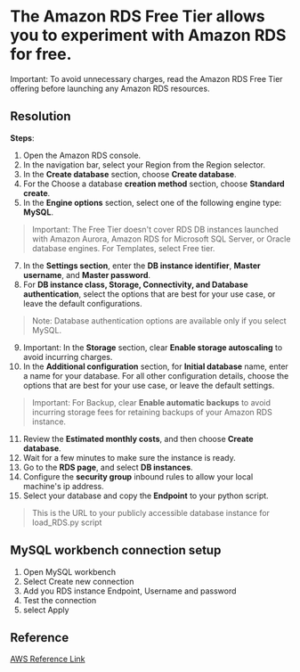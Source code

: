# The Amazon RDS Free Tier allows you to experiment with Amazon RDS for free.

Important: To avoid unnecessary charges, read the Amazon RDS Free Tier offering before launching any Amazon RDS resources.

## Resolution
**Steps**:
1. Open the Amazon RDS console.
3. In the navigation bar, select your Region from the Region selector.
4. In the **Create database** section, choose **Create database**.
5. For the Choose a database **creation method** section, choose **Standard create**.
6. In the **Engine options** section, select one of the following engine type: **MySQL**.
>Important: The Free Tier doesn't cover RDS DB instances launched with Amazon Aurora, Amazon RDS for Microsoft SQL Server, or Oracle database engines.
For Templates, select Free tier.
7. In the **Settings section**, enter the **DB instance identifier**, **Master username**, and **Master password**.
8. For **DB instance class, Storage, Connectivity, and Database authentication**, select the options that are best for your use case, or leave the default configurations.
>Note: Database authentication options are available only if you select MySQL.
9. Important: In the **Storage** section, clear **Enable storage autoscaling** to avoid incurring charges.
10. In the **Additional configuration** section, for **Initial database** name, enter a name for your database. For all other configuration details, choose the options that are best for your use case, or leave the default settings.
>Important: For Backup, clear **Enable automatic backups** to avoid incurring storage fees for retaining backups of your Amazon RDS instance.
11. Review the **Estimated monthly costs**, and then choose **Create database**.
12. Wait for a few minutes to make sure the instance is ready.
13. Go to the **RDS page**, and select **DB instances**.
14. Configure the **security group** inbound rules to allow your local machine's ip address.
15. Select your database and copy the **Endpoint** to your python script.
> This is the URL to your publicly accessible database instance for load_RDS.py script

## MySQL workbench connection setup

1. Open MySQL workbench
2. Select Create new connection
3. Add you RDS instance Endpoint, Username and password
4. Test the connection 
5. select Apply


## Reference 

[AWS Reference Link](https://repost.aws/knowledge-center/free-tier-rds-launch)
